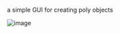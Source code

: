a simple GUI for creating poly objects

![image](https://user-images.githubusercontent.com/108269822/210436511-ad23a931-669b-410c-a44d-ce8e9acc6fd3.png)
